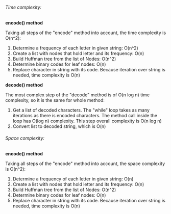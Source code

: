 ###### Time complexity:

**encode() method**

Taking all steps of the "encode" method into account, the time complexity is O(n^2):

   1. Determine a frequency of each letter in given string: O(n^2)
   2. Create a list with nodes that hold letter and its frequency: O(n)
   3. Build Huffman tree from the list of Nodes: O(n^2)
   4. Determine binary codes for leaf nodes: O(n)
   5. Replace character in string with its code. Because iteration over string is needed, time complexity is O(n)
   
**decode() method**

The most complex step of the "decode" method is of O(n log n) time complexity, so it is the same for whole method:
    
   1. Get a list of decoded characters. The "while" loop takes as many iterations as there is encoded characters. The method call inside the loop has O(log n) complexity. This step overall complexity is O(n log n)
   2. Convert list to decoded string, which is O(n)
   
###### Space complexity:

**encode() method**

Taking all steps of the "encode" method into account, the space complexity is O(n^2):

   1. Determine a frequency of each letter in given string: O(n)
   2. Create a list with nodes that hold letter and its frequency: O(n)
   3. Build Huffman tree from the list of Nodes: O(n^2)
   4. Determine binary codes for leaf nodes: O(n)
   5. Replace character in string with its code. Because iteration over string is needed, time complexity is O(n)
